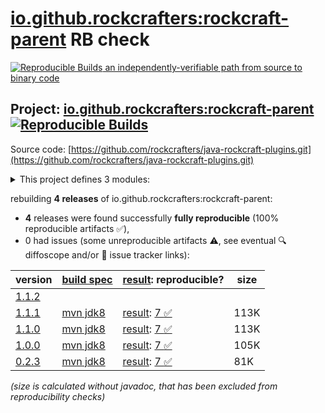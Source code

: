 [io.github.rockcrafters:rockcraft-parent](https://central.sonatype.com/artifact/io.github.rockcrafters/rockcraft-parent/versions) RB check
=======

[![Reproducible Builds](https://reproducible-builds.org/images/logos/rb.svg) an independently-verifiable path from source to binary code](https://reproducible-builds.org/)

## Project: [io.github.rockcrafters:rockcraft-parent](https://central.sonatype.com/artifact/io.github.rockcrafters/rockcraft-parent/versions) [![Reproducible Builds](https://img.shields.io/endpoint?url=https://raw.githubusercontent.com/jvm-repo-rebuild/reproducible-central/master/content/io/github/rockcrafters/plugins/badge.json)](https://github.com/jvm-repo-rebuild/reproducible-central/blob/master/content/io/github/rockcrafters/plugins/README.md)

Source code: [https://github.com/rockcrafters/java-rockcraft-plugins.git](https://github.com/rockcrafters/java-rockcraft-plugins.git)

<details><summary>This project defines 3 modules:</summary>

* [io.github.rockcrafters:rockcraft-common](https://central.sonatype.com/artifact/io.github.rockcrafters/rockcraft-common/overview)
* [io.github.rockcrafters:rockcraft-maven-plugin](https://central.sonatype.com/artifact/io.github.rockcrafters/rockcraft-maven-plugin/overview)
* [io.github.rockcrafters:rockcraft-parent](https://central.sonatype.com/artifact/io.github.rockcrafters/rockcraft-parent/overview)
</details>

rebuilding **4 releases** of io.github.rockcrafters:rockcraft-parent:
- **4** releases were found successfully **fully reproducible** (100% reproducible artifacts :white_check_mark:),
- 0 had issues (some unreproducible artifacts :warning:, see eventual :mag: diffoscope and/or :memo: issue tracker links):

| version | [build spec](/BUILDSPEC.md) | [result](https://reproducible-builds.org/docs/jvm/): reproducible? | size |
| -- | --------- | ------ | -- |
| [1.1.2](https://central.sonatype.com/artifact/io.github.rockcrafters/rockcraft-parent/1.1.2/pom) | | | |
| [1.1.1](https://central.sonatype.com/artifact/io.github.rockcrafters/rockcraft-parent/1.1.1/pom) | [mvn jdk8](rockcraft-parent-1.1.1.buildspec) | [result](rockcraft-parent-1.1.1.buildinfo): [7 :white_check_mark: ](rockcraft-parent-1.1.1.buildcompare) | 113K |
| [1.1.0](https://central.sonatype.com/artifact/io.github.rockcrafters/rockcraft-parent/1.1.0/pom) | [mvn jdk8](rockcraft-parent-1.1.0.buildspec) | [result](rockcraft-parent-1.1.0.buildinfo): [7 :white_check_mark: ](rockcraft-parent-1.1.0.buildcompare) | 113K |
| [1.0.0](https://central.sonatype.com/artifact/io.github.rockcrafters/rockcraft-parent/1.0.0/pom) | [mvn jdk8](rockcraft-parent-1.0.0.buildspec) | [result](rockcraft-parent-1.0.0.buildinfo): [7 :white_check_mark: ](rockcraft-parent-1.0.0.buildcompare) | 105K |
| [0.2.3](https://central.sonatype.com/artifact/io.github.rockcrafters/rockcraft-parent/0.2.3/pom) | [mvn jdk8](rockcraft-parent-0.2.3.buildspec) | [result](rockcraft-parent-0.2.3.buildinfo): [7 :white_check_mark: ](rockcraft-parent-0.2.3.buildcompare) | 81K |

<i>(size is calculated without javadoc, that has been excluded from reproducibility checks)</i>
